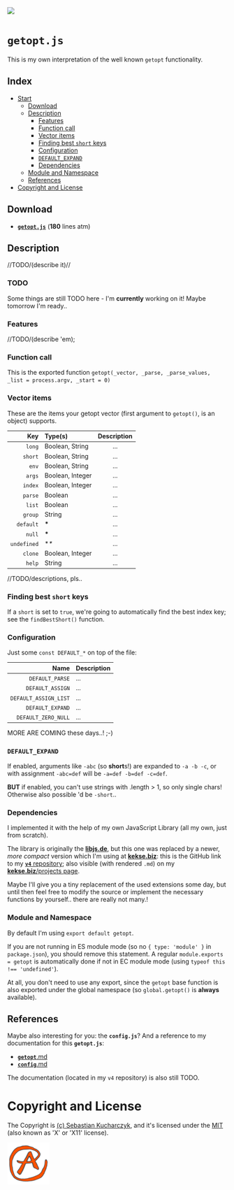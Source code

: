 <img src="https://kekse.biz/github.php?draw&override=github:getopt.js&text=v4&draw" />

# `getopt.js`
This is my own interpretation of the well known `getopt` functionality.

## Index
* [Start](#getoptjs)
    * [Download](#download)
    * [Description](#description)
        * [Features](#features)
        * [Function call](#function-call)
        * [Vector items](#vector-items)
        * [Finding best `short` keys](#finding-best-short-keys)
        * [Configuration](#configuration)
        * [`DEFAULT_EXPAND`](#default_expand)
    	* [Dependencies](#dependencies)
	* [Module and Namespace](#module-and-namespace)
    * [References](#references)
* [Copyright and License](#copyright-and-license)

## Download
* [**`getopt.js`**](js/getopt.js) (**180** lines atm)

## Description
//TODO/(describe it)//

### TODO
Some things are still TODO here - I'm **currently** working on it! Maybe tomorrow I'm ready..

### Features
//TODO/(describe 'em);

### Function call
This is the exported function
`getopt(_vector, _parse, _parse_values, _list = process.argv, _start = 0)`

### Vector items
These are the items your getopt vector (first argument to `getopt()`, is an object) supports.

| Key         | Type(s)          | Description |
| ----------: | :--------------- | :---------: |
| `long`      | Boolean, String  | ...         |
| `short`     | Boolean, String  | ...         |
| `env`       | Boolean, String  | ...         |
| `args`      | Boolean, Integer | ...         |
| `index`     | Boolean, Integer | ...         |
| `parse`     | Boolean          | ...         |
| `list`      | Boolean          | ...         |
| `group`     | String           | ...         |
| `default`   | **\***           | ...         |
| `null`      | **\***           | ...         |
| `undefined` | **\**            | ...         |
| `clone`     | Boolean, Integer | ...         |
| `help`      | String           | ...         |

//TODO/descriptions, pls..

### Finding best **`short`** keys
If a `short` is set to `true`, we're going to automatically find the best index key;
see the `findBestShort()` function.

### Configuration
Just some `const DEFAULT_*` on top of the file:

| Name                  | Description |
| --------------------: | :---------- |
| `DEFAULT_PARSE`       | ...         |
| `DEFAULT_ASSIGN`      | ...         |
| `DEFAULT_ASSIGN_LIST` | ...         |
| `DEFAULT_EXPAND`      | ...         |
| `DEFAULT_ZERO_NULL`   | ...         |

MORE ARE COMING these days..! ;-)

### **`DEFAULT_EXPAND`**
If enabled, arguments like `-abc` (so **short**s!) are expanded to `-a -b -c`, or with assignment
`-abc=def` will be `-a=def -b=def -c=def`.

**BUT** if enabled, you can't use strings with .length > 1, so only single chars! Otherwise also
possible 'd be `-short`..

### Dependencies
I implemented it with the help of my own JavaScript Library (all my own, just from scratch).

The library is originally the [**libjs.de**](https://libjs.de/), but this one was replaced by a newer,
_more compact_ version which I'm using at [**kekse.biz**](https://kekse.biz/): this is the GitHub link
to my [**`v4`** repository](https://github.com/kekse1/v4/); also visible (with rendered `.md`) on my
[**kekse.biz**/projects page](https://kekse.biz/#github://kekse1/).

Maybe I'll give you a tiny replacement of the used extensions some day, but until then feel free to
modify the source or implement the necessary functions by yourself.. there are really not many.!

### Module and Namespace
By default I'm using `export default getopt`.

If you are not running in ES module mode (so no `{ type: 'module' }` in `package.json`), you should
remove this statement. A regular `module.exports = getopt` is automatically done if not in EC module
mode (using `typeof this !== 'undefined'`).

At all, you don't need to use any export, since the `getopt` base function is also exported under the
global namespace (so `global.getopt()` is **always** available).

## References
Maybe also interesting for you: the **`config.js`**? And a reference to my documentation for this **`getopt.js`**:

* [**`getopt`**.md](https://github.com/kekse1/v4/blob/git/docs/modules/lib/getopt.md)
* [**`config`**.md](https://github.com/kekse1/v4/blob/git/docs/modules/lib/config.md)

The documentation (located in my `v4` repository) is also still TODO.

# Copyright and License
The Copyright is [(c) Sebastian Kucharczyk](COPYRIGHT.txt),
and it's licensed under the [MIT](LICENSE.txt) (also known as 'X' or 'X11' license).

![kekse.biz](favicon.png)
